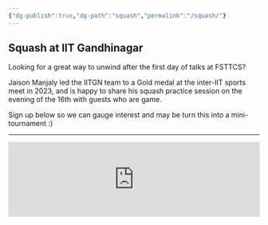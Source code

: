 ```yaml
---
{"dg-publish":true,"dg-path":"squash","permalink":"/squash/"}
---
```


## Squash at IIT Gandhinagar

Looking for a great way to unwind after the first day of talks at FSTTCS?

Jaison Manjaly led the IITGN team to a Gold medal at the inter-IIT sports meet in 2023, and is happy to share his squash practice session on the evening of the 16th with guests who are game. 

Sign up below so we can gauge interest and may be turn this into a mini-tournament :)

---

<iframe style="border:none;width:100%;" id="board-game-nights-at-fsttcs-2024-0i9pug" src="https://opnform.com/forms/board-game-nights-at-fsttcs-2024-0i9pug"></iframe><script type="text/javascript" onload="initEmbed('board-game-nights-at-fsttcs-2024-0i9pug')" src="https://opnform.com/widgets/iframe.min.js"></script>